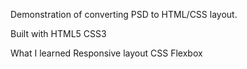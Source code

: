 Demonstration of converting PSD to HTML/CSS layout.

Built with
HTML5
CSS3

What I learned
Responsive layout 
CSS Flexbox